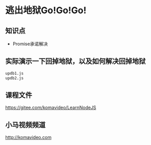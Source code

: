 逃出地狱Go!Go!Go!
================

## 知识点

* Promise承诺解决

## 实际演示一下回掉地狱，以及如何解决回掉地狱

~~~bash
updb1.js
updb2.js
~~~

## 课程文件

https://gitee.com/komavideo/LearnNodeJS

## 小马视频频道

http://komavideo.com
